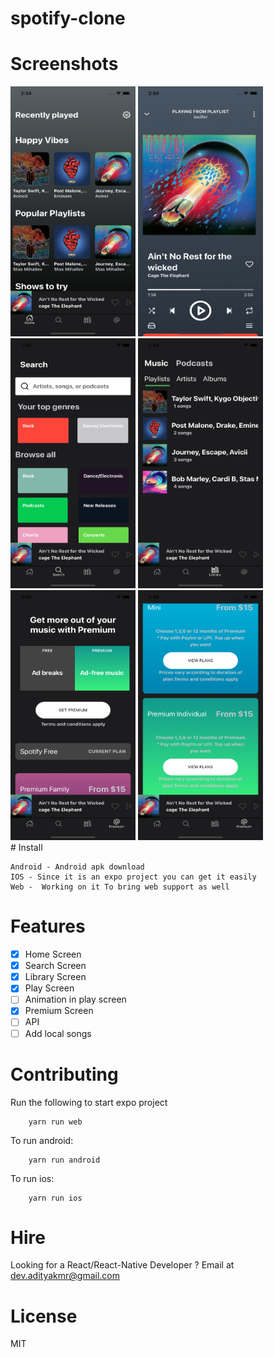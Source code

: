 # spotify-clone

</hr>

# Screenshots
<div style="display:'inline-block'">
    
<img height="400" width="200" src="./assets/01.png">
<img height="400" width="200" src="./assets/02.png">
<img height="400" width="200" src="./assets/03.png">
<img height="400" width="200" src="./assets/04.png">
<img height="400" width="200" src="./assets/05.png">
<img height="400" width="200" src="./assets/06.png">
<div>
# Install

    Android - Android apk download
    IOS - Since it is an expo project you can get it easily
    Web -  Working on it To bring web support as well

# Features

- [x] Home Screen
- [x] Search Screen
- [x] Library Screen
- [x] Play Screen
- [ ] Animation in play screen
- [x] Premium Screen
- [ ] API
- [ ] Add local songs

# Contributing

Run the following to start expo project

```
    yarn run web
```

To run android:

```
    yarn run android
```

To run ios:

```
    yarn run ios
```

# Hire

</hr>
Looking for a React/React-Native Developer ? Email at <a href="#">dev.adityakmr@gmail.com</a>

</hr>

# License

MIT
